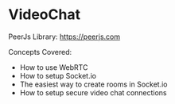 # VideoChat

PeerJs Library: https://peerjs.com

 Concepts Covered:

- How to use WebRTC
- How to setup Socket.io
- The easiest way to create rooms in Socket.io
- How to setup secure video chat connections
